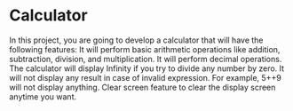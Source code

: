 # Calculator
In this project, you are going to develop a calculator that will have the following features:
It will perform basic arithmetic operations like addition, subtraction, division, and multiplication.
It will perform decimal operations.
The calculator will display Infinity if you try to divide any number by zero.
It will not display any result in case of invalid expression. For example, 5++9 will not display anything.
Clear screen feature to clear the display screen anytime you want.
